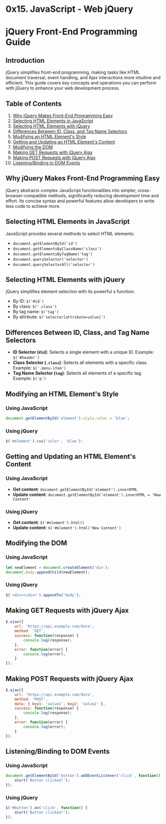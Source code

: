 # 0x15. JavaScript - Web jQuery

# jQuery Front-End Programming Guide

## Introduction
jQuery simplifies front-end programming, making tasks like HTML document traversal, event handling, and Ajax interactions more intuitive and efficient. This guide covers key concepts and operations you can perform with jQuery to enhance your web development process.

## Table of Contents
1. [Why jQuery Makes Front-End Programming Easy](#why-jquery-makes-front-end-programming-easy)
2. [Selecting HTML Elements in JavaScript](#selecting-html-elements-in-javascript)
3. [Selecting HTML Elements with jQuery](#selecting-html-elements-with-jquery)
4. [Differences Between ID, Class, and Tag Name Selectors](#differences-between-id-class-and-tag-name-selectors)
5. [Modifying an HTML Element's Style](#modifying-an-html-elements-style)
6. [Getting and Updating an HTML Element's Content](#getting-and-updating-an-html-elements-content)
7. [Modifying the DOM](#modifying-the-dom)
8. [Making GET Requests with jQuery Ajax](#making-get-requests-with-jquery-ajax)
9. [Making POST Requests with jQuery Ajax](#making-post-requests-with-jquery-ajax)
10. [Listening/Binding to DOM Events](#listeningbinding-to-dom-events)

## Why jQuery Makes Front-End Programming Easy
jQuery abstracts complex JavaScript functionalities into simpler, cross-browser-compatible methods, significantly reducing development time and effort. Its concise syntax and powerful features allow developers to write less code to achieve more.


## Selecting HTML Elements in JavaScript
JavaScript provides several methods to select HTML elements:
- `document.getElementById('id')`
- `document.getElementsByClassName('class')`
- `document.getElementsByTagName('tag')`
- `document.querySelector('selector')`
- `document.querySelectorAll('selector')`

## Selecting HTML Elements with jQuery
jQuery simplifies element selection with its powerful `$` function:
- By ID: `$('#id')`
- By class: `$('.class')`
- By tag name: `$('tag')`
- By attribute: `$('selector[attribute=value]')`

## Differences Between ID, Class, and Tag Name Selectors
- **ID Selector (`#id`)**: Selects a single element with a unique ID. Example: `$('#header')`
- **Class Selector (`.class`)**: Selects all elements with a specific class. Example: `$('.menu-item')`
- **Tag Name Selector (`tag`)**: Selects all elements of a specific tag. Example: `$('p')`

## Modifying an HTML Element's Style
### Using JavaScript
```javascript
document.getElementById('element').style.color = 'blue';
```

### Using jQuery
```javascript
$('#element').css('color', 'blue');
```

## Getting and Updating an HTML Element's Content
### Using JavaScript
- **Get content**: `document.getElementById('element').innerHTML`
- **Update content**: `document.getElementById('element').innerHTML = 'New Content'`

### Using jQuery
- **Get content**: `$('#element').html()`
- **Update content**: `$('#element').html('New Content')`

## Modifying the DOM
### Using JavaScript
```javascript
let newElement = document.createElement('div');
document.body.appendChild(newElement);
```

### Using jQuery
```javascript
$('<div></div>').appendTo('body');
```

## Making GET Requests with jQuery Ajax
```javascript
$.ajax({
    url: 'https://api.example.com/data',
    method: 'GET',
    success: function(response) {
        console.log(response);
    },
    error: function(error) {
        console.log(error);
    }
});
```

## Making POST Requests with jQuery Ajax
```javascript
$.ajax({
    url: 'https://api.example.com/data',
    method: 'POST',
    data: { key1: 'value1', key2: 'value2' },
    success: function(response) {
        console.log(response);
    },
    error: function(error) {
        console.log(error);
    }
});
```

## Listening/Binding to DOM Events
### Using JavaScript
```javascript
document.getElementById('button').addEventListener('click', function() {
    alert('Button clicked!');
});
```

### Using jQuery
```javascript
$('#button').on('click', function() {
    alert('Button clicked!');
});
```
